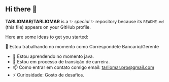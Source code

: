 ## Hi there 👋

**TARLIOMAR/TARLIOMAR** is a ✨ _special_ ✨ repository because its `README.md` (this file) appears on your GitHub profile.

Here are some ideas to get you started:

 🔭 Estou trabalhando no momento como Correspondete Bancario/Gerente
- 🌱 Estou aprendendo no momento java. 
- 💬 Estou em processo de transição de carreira. 
- 📫 Como entrar em contato comigo email: tarliomar.pro@gmail.com
- ⚡ Curiosidade: Gosto de desafios. 

